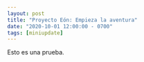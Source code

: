 ```yaml
---
layout: post
title: "Proyecto Eón: Empieza la aventura"
date: "2020-10-01 12:00:00 - 0700"
tags: [miniupdate]
---
```

Esto es una prueba.
